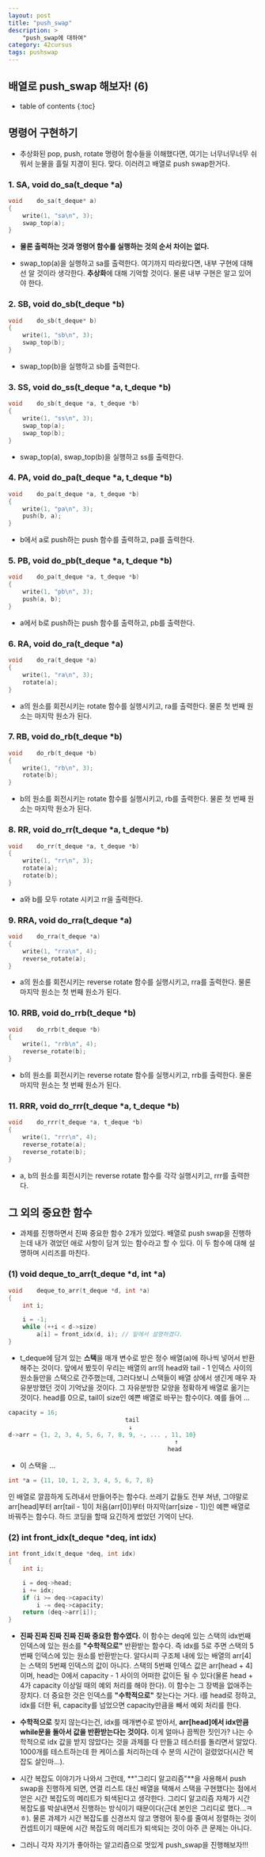 ```yaml
---
layout: post
title: "push_swap"
description: >
    "push_swap에 대하여"
category: 42cursus
tags: pushswap
---
```

## 배열로 push_swap 해보자! (6)

* table of contents
{:toc}

## 명령어 구현하기

- 추상화된 pop, push, rotate 명령어 함수들을 이해했다면, 여기는 너무너무너무 쉬워서 눈물을 흘릴 지경이 된다. 맞다. 이러려고 배열로 push swap한거다.

### 1. SA, void do_sa(t_deque *a)

~~~c
void	do_sa(t_deque* a)
{
	write(1, "sa\n", 3); 
	swap_top(a);
}
~~~

- **물론 출력하는 것과 명령어 함수를 실행하는 것의 순서 차이는 없다.**

- swap_top(a)을 실행하고 sa를 출력한다. 여기까지 따라왔다면, 내부 구현에 대해선 알 것이라 생각한다. **추상화**에 대해 기억할 것이다. 물론 내부 구현은 알고 있어야 한다.

### 2. SB, void do_sb(t_deque *b)

~~~c
void	do_sb(t_deque* b)
{
	write(1, "sb\n", 3);
	swap_top(b);
}
~~~

- swap_top(b)을 실행하고 sb를 출력한다.

### 3. SS, void do_ss(t_deque *a, t_deque *b)

~~~c
void	do_sb(t_deque *a, t_deque *b)
{
	write(1, "ss\n", 3);
	swap_top(a);
	swap_top(b);
}
~~~

- swap_top(a), swap_top(b)을 실행하고 ss를 출력한다.

### 4. PA, void do_pa(t_deque *a, t_deque *b)

~~~c
void	do_pa(t_deque *a, t_deque *b)
{
	write(1, "pa\n", 3);
	push(b, a);
}
~~~

- b에서 a로 push하는 push 함수를 출력하고, pa를 출력한다.

### 5. PB, void do_pb(t_deque *a, t_deque *b)

~~~c
void	do_pa(t_deque *a, t_deque *b)
{
	write(1, "pb\n", 3);
	push(a, b);
}
~~~

- a에서 b로 push하는 push 함수를 출력하고, pb를 출력한다.

### 6. RA, void do_ra(t_deque *a)

~~~c
void	do_ra(t_deque *a)
{
	write(1, "ra\n", 3);
	rotate(a);
}
~~~

- a의 원소를 회전시키는 rotate 함수를 실행시키고, ra를 출력한다. 물론 첫 번째 원소는 마지막 원소가 된다.

### 7. RB, void do_rb(t_deque *b)

~~~c
void	do_rb(t_deque *b)
{
	write(1, "rb\n", 3);
	rotate(b);
}
~~~

- b의 원소를 회전시키는 rotate 함수를 실행시키고, rb를 출력한다. 물론 첫 번째 원소는 마지막 원소가 된다.

### 8. RR, void	do_rr(t_deque *a, t_deque *b)

~~~c
void	do_rr(t_deque *a, t_deque *b)
{
	write(1, "rr\n", 3);
	rotate(a);
	rotate(b);
}
~~~

- a와 b를 모두 rotate 시키고 rr을 출력한다.

### 9. RRA, void	do_rra(t_deque *a)

~~~c
void	do_rra(t_deque *a)
{
	write(1, "rra\n", 4);
	reverse_rotate(a);
}
~~~

- a의 원소를 회전시키는 reverse rotate 함수를 실행시키고, rra를 출력한다. 물론 마지막 원소는 첫 번째 원소가 된다.

### 10. RRB, void	do_rrb(t_deque *b)

~~~c
void	do_rrb(t_deque *b)
{
	write(1, "rrb\n", 4);
	reverse_rotate(b);
}
~~~

- b의 원소를 회전시키는 reverse rotate 함수를 실행시키고, rrb를 출력한다. 물론 마지막 원소는 첫 번째 원소가 된다.

### 11. RRR, void	do_rrr(t_deque *a, t_deque *b)

~~~c
void	do_rrr(t_deque *a, t_deque *b)
{
	write(1, "rrr\n", 4);
	reverse_rotate(a);
	reverse_rotate(b);
}
~~~

- a, b의 원소를 회전시키는 reverse rotate 함수를 각각 실행시키고, rrr를 출력한다.

## 그 외의 중요한 함수

- 과제를 진행하면서 진짜 중요한 함수 2개가 있었다. 배열로 push swap을 진행하는데 내가 겪었던 애로 사항이 담겨 있는 함수라고 할 수 있다. 이 두 함수에 대해 설명하며 시리즈를 마친다.

### (1) void	deque_to_arr(t_deque *d, int *a)

~~~c
void	deque_to_arr(t_deque *d, int *a)
{
	int	i;

	i = -1;
	while (++i < d->size)
		a[i] = front_idx(d, i); // 밑에서 설명하겠다.
}
~~~

- t_deque에 담겨 있는 **스택**을 매개 변수로 받은 정수 배열(a)에 하나씩 넣어서 반환해주는 것이다. 앞에서 봤듯이 우리는 배열의 arr의 head와 tail - 1 인덱스 사이의 원소들만을 스택으로 간주했는데, 그러다보니 스택들이 배열 상에서 생긴게 매우 자유분방했던 것이 기억났을 것이다. 그 자유분방한 모양을 정확하게 배열로 옮기는 것이다. head를 0으로, tail이 size인 예쁜 배열로 바꾸는 함수이다. 예를 들어 ... 

~~~c
capacity = 16;
                                 tail
                                  ↓
d->arr = {1, 2, 3, 4, 5, 6, 7, 8, 9, -, ... , 11, 10} 
                                               ↑                       
                                             head    
~~~

- 이 스택을 ...

~~~c
int *a = {11, 10, 1, 2, 3, 4, 5, 6, 7, 8} 
~~~

  인 배열로 깔끔하게 도려내서 만들어주는 함수다. 쓰레기 값들도 전부 쳐낸, 그야말로 arr[head]부터 arr[tail - 1]이 처음(arr[0])부터 마지막(arr[size - 1])인 예쁜 배열로 바꿔주는 함수다. 하드 코딩을 할때 요긴하게 썼었던 기억이 난다. 

### (2) int	front_idx(t_deque *deq, int idx)

~~~c
int	front_idx(t_deque *deq, int idx)
{
	int	i;

	i = deq->head;
	i += idx;
	if (i >= deq->capacity)
		i -= deq->capacity;
	return (deq->arr[i]);
}
~~~

- **진짜 진짜 진짜 진짜 진짜 중요한 함수였다.** 이 함수는 deq에 있는 스택의 idx번째 인덱스에 있는 원소를 **"수학적으로"** 반환받는 함수다. 즉 idx를 5로 주면 스택의 5번째 인덱스에 있는 원소를 반환받는다. 알다시피 구조체 내에 있는 배열의 arr[4]는 스택의 5번째 인덱스의 값이 아니다. 스택의 5번째 인덱스 값은 arr[head + 4]이며, head는 0에서 capacity - 1 사이의 어떠한 값이든 될 수 있다(물론 head + 4가 capacity 이상일 때의 예외 처리를 해야 한다). 이 함수는 그 장벽을 없애주는 장치다. 더 중요한 것은 인덱스를 **"수학적으로"** 찾는다는 거다. i를 head로 정하고, idx를 더한 뒤, capacity를 넘었으면 capacity만큼을 빼서 예외 처리를 한다.

- **수학적으로** 찾지 않는다는건, idx를 매개변수로 받아서, **arr[head]에서 idx만큼 while문을 돌아서 값을 반환받는다는 것이다.** 이게 얼마나 끔찍한 짓인가? 나는 수학적으로 idx 값을 받지 않았다는 것을 과제를 다 만들고 테스터를 돌리면서 알았다. 1000개를 테스트하는데 한 케이스를 처리하는데 수 분의 시간이 걸렸었다(시간 복잡도 살인마...).

- 시간 복잡도 이야기가 나와서 그런데, **"그리디 알고리즘"**을 사용해서 push swap을 진행하게 되면, 연결 리스트 대신 배열을 택해서 스택을 구현했다는 점에서 얻은 시간 복잡도의 메리트가 퇴색된다고 생각한다. 그리디 알고리즘 자체가 시간 복잡도를 박살내면서 진행하는 방식이기 때문이다(근데 본인은 그리디로 했다...ㅋㅎ). 물론 과제가 시간 복잡도를 신경쓰지 않고 명령어 횟수를 줄여서 정렬하는 것이 컨셉트이기 때문에 시간 복잡도의 메리트가 퇴색되는 것이 아주 큰 문제는 아니다.

- 그러니 각자 자기가 좋아하는 알고리즘으로 멋있게 push_swap을 진행해보자!!!